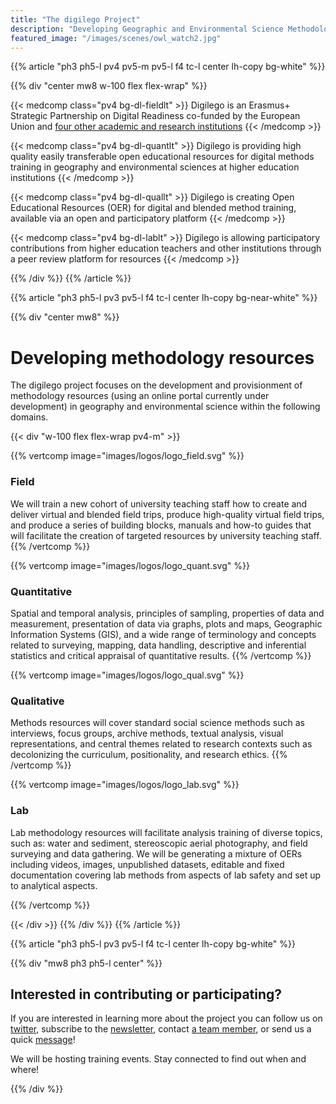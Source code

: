 ```yaml
---
title: "The digilego Project"
description: "Developing Geographic and Environmental Science Methodology Teaching Resources"
featured_image: "/images/scenes/owl_watch2.jpg"
---
```



{{% article "ph3 ph5-l pv4 pv5-m pv5-l f4 tc-l center lh-copy bg-white" %}}

{{% div "center mw8 w-100 flex flex-wrap" %}}

{{< medcomp class="pv4 bg-dl-fieldlt" >}}
Digilego is an Erasmus+ Strategic Partnership on Digital Readiness co-funded by the European Union and <a href="team/#institutions">four other academic and research institutions</a>
{{< /medcomp >}}

{{< medcomp class="pv4 bg-dl-quantlt" >}}
Digilego is providing high quality easily transferable open educational resources for digital methods training in geography and environmental sciences at higher education institutions
{{< /medcomp >}}

{{< medcomp class="pv4 bg-dl-quallt" >}}
Digilego is creating Open Educational Resources (OER) for digital and blended method training, available via an open and participatory platform
{{< /medcomp >}}

{{< medcomp class="pv4 bg-dl-lablt" >}}
Digilego is allowing participatory contributions from higher education teachers and other institutions through a peer review platform for resources
{{< /medcomp >}}

{{% /div %}}
{{% /article %}}


{{% article "ph3 ph5-l pv3 pv5-l f4 tc-l center lh-copy bg-near-white" %}}

{{% div "center mw8" %}}
# Developing methodology resources

The digilego project focuses on the development and provisionment of methodology resources (using an online portal currently under development) in geography and environmental science within the following domains.

{{< div "w-100 flex flex-wrap pv4-m" >}}

{{% vertcomp image="images/logos/logo_field.svg" %}}
### Field
We will train a new cohort of university teaching staff how to create and deliver virtual and blended field trips, produce high-quality virtual field trips, and produce a series of building blocks, manuals and how-to guides that will facilitate the creation of targeted resources by university teaching staff.
{{% /vertcomp %}}

{{% vertcomp image="images/logos/logo_quant.svg" %}}
### Quantitative
Spatial and temporal analysis, principles of sampling, properties of data and measurement, presentation of data via graphs, plots and maps, Geographic Information Systems (GIS), and a wide range of terminology and concepts related to surveying, mapping, data handling, descriptive and inferential statistics and critical appraisal of quantitative results.
{{% /vertcomp %}}

{{% vertcomp image="images/logos/logo_qual.svg" %}}
### Qualitative
Methods resources will cover standard social science methods such as interviews, focus groups, archive methods, textual analysis, visual representations, and central themes related to research contexts such as decolonizing the curriculum, positionality, and research ethics.
{{% /vertcomp %}}

{{% vertcomp image="images/logos/logo_lab.svg" %}}
### Lab 
Lab methodology resources will facilitate analysis training of diverse topics, such as: water and sediment, stereoscopic aerial photography, and field surveying and data gathering. We will be generating a mixture of OERs including videos, images, unpublished datasets, editable and fixed documentation covering lab methods from aspects of lab safety and set up to analytical aspects.

{{% /vertcomp %}}

{{< /div >}}
{{% /div %}}
{{% /article %}}


{{% article "ph3 ph5-l pv3 pv5-l f4 tc-l center lh-copy bg-white" %}}

{{% div "mw8 ph3 ph5-l center" %}} 
## Interested in contributing or participating?

If you are interested in learning more about the project you can follow us on [twitter](https://twitter.com/digilego), subscribe to the [newsletter](https://newsletter.digilego.eu/), contact [a team member](https://project.digilego.eu/team/), or send us a quick [message](https://project.digilego.eu/contact/)!

We will be hosting training events. Stay connected to find out when and where!

{{% /div %}} 
